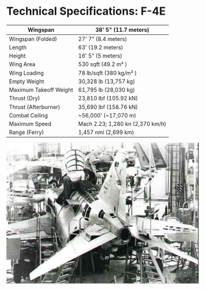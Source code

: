 # Technical Specifications: F-4E

| Wingspan               | 38' 5" (11.7 meters)             |
| ---------------------- | -------------------------------- |
| Wingspan (Folded)      | 27' 7" (8.4 meters)              |
| Length                 | 63' (19.2 meters)                |
| Height                 | 16' 5" (5 meters)                |
| Wing Area              | 530 sqft (49.2 m² )              |
| Wing Loading           | 78 lb/sqft (380 kg/m² )          |
| Empty Weight           | 30,328 lb (13,757 kg)            |
| Maximum Takeoff Weight | 61,795 lb (28,030 kg)            |
| Thrust (Dry)           | 23,810 lbf (105.92 kN)           |
| Thrust (Afterburner)   | 35,690 lbf (158.76 kN)           |
| Combat Ceiling         | ~56,000' (~17,070 m)             |
| Maximum Speed          | Mach 2.23; 1,280 kn (2,370 km/h) |
| Range (Ferry)          | 1,457 nmi (2,699 km)             |

![f_4_assembly](../img/f_4_assembly.png)
